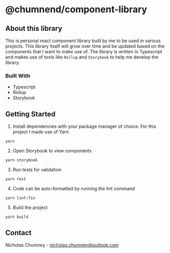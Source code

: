# @chumnend/component-library

## About this library
This is personal react component library built by me to be used in various projects. This library itself
will grow over time and be updated based on the components that I want to make use of. The library is written 
in Typescript and makes use of tools like `Rollup` and `Storybook` to help me develop the library.

### Built With
- Typescript
- Rollup
- Storybook

## Getting Started
1) Install dependencies with your package manager of choice. For this project I made use of Yarn

```
yarn
```

2) Open Storybook to view components

```
yarn storybook
```

3) Run tests for validation

```
yarn test
```

4) Code can be auto-formatted by running the lint command

```
yarn lint:fix
```

5) Build the project

```
yarn build
```

## Contact
Nicholas Chumney - [nicholas.chumney@outlook.com](nicholas.chumney@outlook.com) 
